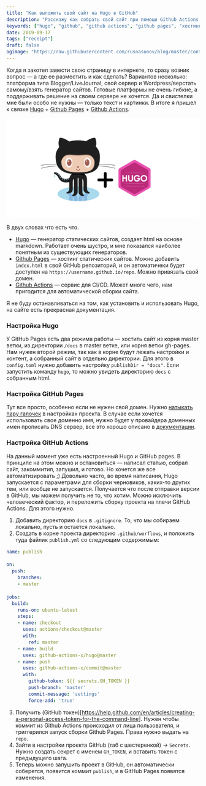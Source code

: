 ```yaml
---
title: "Как выложить свой сайт на Hugo в GitHub"
description: "Расскажу как собрать свой сайт при помощи Github Actions, и выложить на Github Pages."
keywords: ["hugo", "github", "github actions", "github pages", "хостинг", "хостинг блога"]
date: 2019-09-17
tags: ["receipt"]
draft: false
ogimage: "https://raw.githubusercontent.com/rusnasonov/blog/master/content/hugo_gh_pages_gh_actions/image.png"
---
```


Когда я захотел завести свою страницу в интернете, то сразу возник вопрос — а где ее разместить и как сделать? Вариантов несколько: платформа типа Blogger/LiveJournal, свой сервер и Wordpress/верстать самому/взять генератор сайтов. Готовые платформы не очень гибкие, а поддерживать решение на своем сервере не хочется. Да и свистелки мне были особо не нужны — только текст и картинки. В итоге я пришел к связке [Hugo](https://gohugo.io/) + [Github Pages](https://pages.github.com/) + [Github Actions](https://github.com/features/actions).

<!--more-->

![image](https://raw.githubusercontent.com/rusnasonov/blog/master/content/hugo_gh_pages_gh_actions/image.png)

В двух словах что есть что.

* [Hugo](https://gohugo.io/) — генератор статических сайтов, создает html на основе markdown. Работает очень шустро, и мне показался наиболее понятным из существующих генераторов.
* [Github Pages](https://pages.github.com/) — хостинг статических сайтов. Можно добавить `index.html` в свой GitHub репозиторий, и он автоматичеки будет доступен на `https://username.github.io/repo`. Можно привязать свой домен.
* [Github Actions](https://github.com/features/actions) — сервис для CI/CD. Может много чего, нам пригодится для автоматической сборки сайта.

Я не буду останавливаться на том, как установить и использовать Hugo, на сайте есть прекрасная документация.

### Настройка Hugo

У GitHub Pages есть два режима работы — хостить сайт из корня master ветки, из директории `/docs` в master ветке, или корня ветки gh-pages. Нам нужен второй режим, так как в корне будут лежать настройки и контент, а собранный сайт в отдельно директории.  Для этого в `config.toml` нужно добавить настройку `publishDir = "docs"`. Если запустить команду `hugo`, то можно увидеть директорию `docs` с собранным html.

### Настройка GitHub Pages

Тут все просто, особенно если не нужен свой домен. Нужно [натыкать пару галочек](https://help.github.com/en/articles/configuring-a-publishing-source-for-github-pages) в настройках проекта. В случае если хочется использовать свое доменно имя, нужно будет у провайдера доменных имен прописать DNS сервер, все это хорошо описано в [документации](https://help.github.com/en/articles/using-a-custom-domain-with-github-pages). 

### Настройка GitHub Actions

На данный момент уже есть настроенный Hugo и GitHub pages. В принципе на этом можно и остановиться — написал статью, собрал сайт, закоммитил, запушил, и готово. Но хочется же все автоматизировать ;)
Довольно часто, во время написания, Hugo запускается с параметрами для сборки черновиков, каких-то других тем, или вообще не запускается. Получается что после отправки версии в GitHub, мы можем получить не то, что хотим. Можно исключить человеческий фактор, и переложить сборку проекта на плечи GitHub Actions. Для этого нужно.

1. Добавить директорию `docs` в `.gitignore`. То, что мы собираем локально, пусть и остается локально.
2. Создать в корне проекта директорию `.github/worflows`, и положить туда файлик `publish.yml` со следующим содержимым:
```yaml
name: publish

on:
  push:
    branches:
    - master
    
jobs:
  build:
    runs-on: ubuntu-latest
    steps:
    - name: checkout
      uses: actions/checkout@master
      with:
        ref: master
    - name: build
      uses: github-actions-x/hugo@master
    - name: push
      uses: github-actions-x/commit@master
      with:
        github-token: ${{ secrets.GH_TOKEN }}
        push-branch: 'master'
        commit-message: 'settings'
        force-add: 'true'
```
3. Получить (GitHub токен)[https://help.github.com/en/articles/creating-a-personal-access-token-for-the-command-line]. Нужен чтобы коммит из Github Actions происходил от лица пользователя, и триггерился запуск сборки Github Pages. Права нужно выдать на `repo`.
4. Зайти в настройки проекта GitHub (таб с шестеренкой) -> `Secrets`. Нужно создать секрет с именем `GH_TOKEN`, и вставить токен с предыдущего шага.
5. Теперь можно запушить проект в GitHub, он автоматически соберется, появится коммит `publish`, и в GitHub Pages появятся изменения.